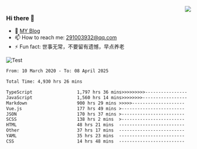 <img align='right' src='https://github-readme-stats.vercel.app/api?username=niaogege&show_icons=true&theme=radical'/>

### Hi there 👋

- 🌱 [MY Blog](https://bythewayer.com/)
- 📫 How to reach me: 291003932@qq.com
- ⚡ Fun fact:  世事无常，不要留有遗憾，早点养老

![Test](https://github-readme-stats.vercel.app/api/top-langs/?username=niaogege&layout=compact)

<!--START_SECTION:waka-->

```txt
From: 10 March 2020 - To: 08 April 2025

Total Time: 4,930 hrs 26 mins

TypeScript                 1,797 hrs 36 mins>>>>>>>>>----------------   36.46 %
JavaScript                 1,560 hrs 14 mins>>>>>>>>-----------------   31.65 %
Markdown                   900 hrs 29 mins >>>>>--------------------   18.26 %
Vue.js                     177 hrs 49 mins >------------------------   03.61 %
JSON                       170 hrs 37 mins >------------------------   03.46 %
SCSS                       138 hrs 2 mins  >------------------------   02.80 %
HTML                       48 hrs 21 mins  -------------------------   00.98 %
Other                      37 hrs 17 mins  -------------------------   00.76 %
YAML                       35 hrs 23 mins  -------------------------   00.72 %
CSS                        14 hrs 48 mins  -------------------------   00.30 %
```

<!--END_SECTION:waka-->

